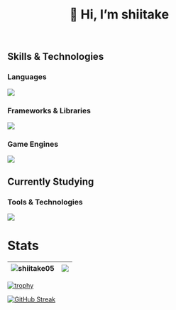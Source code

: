 <h1 align="center">👋 Hi, I’m shiitake</h1>
<br>


## Skills & Technologies

### Languages
<img src="https://skillicons.dev/icons?i=c,html,css,js,ts,php,go,rust" />

### Frameworks & Libraries
<img src="https://skillicons.dev/icons?i=react,nodejs,nextjs,tailwind" />

### Game Engines
<img src="https://skillicons.dev/icons?i=unity,unreal" />

## Currently Studying

### Tools & Technologies
<img src="https://skillicons.dev/icons?i=mysql,docker,postgres,prisma,firebase,supabase,nestjs,vue,nuxtjs,vitest" />

<!--- vitest,mongodb,cloudflare,mysql,p5js,py, --->

# Stats
| <img align="center" src="https://github-readme-stats.vercel.app/api/top-langs/?username=shiitake05&show_icons=true&include_all_commits=true&locale=en&hide_border=true&layout=compact" alt="shiitake05" /> | <img align="center" src="https://github-readme-stats.vercel.app/api?username=shiitake05&layout=compact&locale=en&hide_border=true" /></a> |
| ------------- | ------------- |

[![trophy](https://github-profile-trophy.vercel.app/?username=shiitake05)](https://github.com/ryo-ma/github-profile-trophy)

[![GitHub Streak](https://github-readme-streak-stats.herokuapp.com?user=shiitake05)](https://git.io/streak-stats)

<!---
shiitake05/shiitake05 is a ✨ special ✨ repository because its `README.md` (this file) appears on your GitHub profile.
You can click the Preview link to take a look at your changes.
--->
